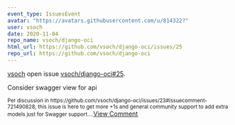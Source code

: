 ```yaml
---
event_type: IssuesEvent
avatar: "https://avatars.githubusercontent.com/u/814322?"
user: vsoch
date: 2020-11-04
repo_name: vsoch/django-oci
html_url: https://github.com/vsoch/django-oci/issues/25
repo_url: https://github.com/vsoch/django-oci
---
```


<a href='https://github.com/vsoch' target='_blank'>vsoch</a> open issue <a href='https://github.com/vsoch/django-oci/issues/25' target='_blank'>vsoch/django-oci#25</a>.

<p>Consider swagger view for api</p><small>Per discussion in https://github.com/vsoch/django-oci/issues/23#issuecomment-721490828, this issue is here to get more +1s and general community support to add extra models just for Swagger support....</small><a href='https://github.com/vsoch/django-oci/issues/25' target='_blank'>View Comment</a>